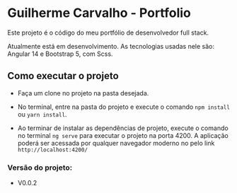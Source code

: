 # Guilherme Carvalho - Portfolio

Este projeto é o código do meu portfólio de desenvolvedor full stack. 

Atualmente está em desenvolvimento. As tecnologias usadas nele são: Angular 14 e Bootstrap 5, com Scss.

## Como executar o projeto
* Faça um clone no projeto na pasta desejada.

* No terminal, entre na pasta do projeto e execute o comando `npm install` ou `yarn install`.

* Ao terminar de instalar as dependências de projeto, execute o comando no terminal `ng serve` para executar o projeto na porta 4200. A aplicação poderá ser acessada por qualquer navegador moderno no pelo link `http://localhost:4200/` 

### Versão do projeto:
* V0.0.2
